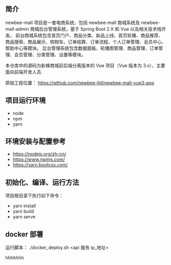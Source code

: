 ## 简介
newbee-mall 项目是一套电商系统，包括 newbee-mall 商城系统及 newbee-mall-admin 商城后台管理系统，基于 Spring Boot 2.X 和 Vue 以及相关技术栈开发。 前台商城系统包含首页门户、商品分类、新品上线、首页轮播、商品推荐、商品搜索、商品展示、购物车、订单结算、订单流程、个人订单管理、会员中心、帮助中心等模块。 后台管理系统包含数据面板、轮播图管理、商品管理、订单管理、会员管理、分类管理、设置等模块。

本仓库中的源码为新蜂商城前后端分离版本的 Vue 项目（Vue 版本为 3.x），主要面向前端开发人员.

原始工程位置： https://github.com/newbee-ltd/newbee-mall-vue3-app

## 项目运行环境
- node
- npm
- yarn

## 环境安装与配置参考
- https://nodejs.org/zh-cn/
- https://www.npmjs.com/
- https://yarn.bootcss.com/

## 初始化、编译、运行方法
项目根目录下执行如下命令：
- yarn install
- yarn build
- yarn serve

## docker 部署
运行脚本： ./docker_deploy.sh <api 服务 ip_地址>

hhhhhhh